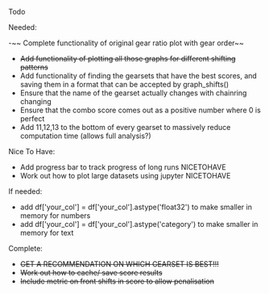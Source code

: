 Todo

Needed:

-~~ Complete functionality of original gear ratio plot with gear order~~
- ~~Add functionality of plotting all those graphs for different shifting patterns~~
- Add functionality of finding the gearsets that have the best scores, and saving them in a format that can be accepted by graph_shifts()
- Ensure that the name of the gearset actually changes with chainring changing
- Ensure that the combo score comes out as a positive number where 0 is perfect
- Add 11,12,13 to the bottom of every gearset to massively reduce computation time (allows full analysis?)

Nice To Have:
- Add progress bar to track progress of long runs NICETOHAVE
- Work out how to plot large datasets using jupyter NICETOHAVE

If needed:
- add df['your_col'] = df['your_col'].astype('float32') to make smaller in memory for numbers
- add df['your_col'] = df['your_col'].astype('category') to make smaller in memory for text

Complete:
- ~~GET A RECOMMENDATION ON WHICH GEARSET IS BEST!!!~~
- ~~Work out how to cache/ save score results~~
- ~~Include metric on front shifts in score to allow penalisation~~
